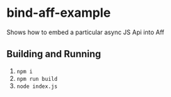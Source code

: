 # bind-aff-example

Shows how to embed a particular async JS Api into Aff

## Building and Running

1. `npm i`
1. `npm run build`
1. `node index.js`
